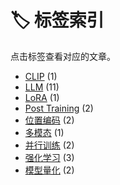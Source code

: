 # 🏷️ 标签索引

点击标签查看对应的文章。

- [CLIP](./clip.md) (1)
- [LLM](./llm.md) (11)
- [LoRA](./lora.md) (1)
- [Post Training](./post-training.md) (2)
- [位置编码](./位置编码.md) (2)
- [多模态](./多模态.md) (1)
- [并行训练](./并行训练.md) (2)
- [强化学习](./强化学习.md) (3)
- [模型量化](./模型量化.md) (2)
